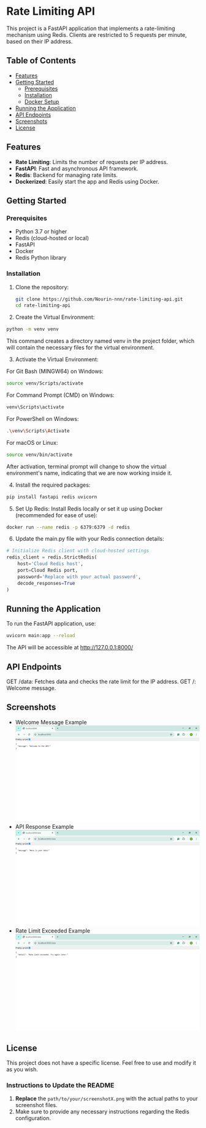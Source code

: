 # Rate Limiting API

This project is a FastAPI application that implements a rate-limiting mechanism using Redis. Clients are restricted to 5 requests per minute, based on their IP address.

## Table of Contents
- [Features](#features)
- [Getting Started](#getting-started)
  - [Prerequisites](#prerequisites)
  - [Installation](#installation)
  - [Docker Setup](#docker-setup)
- [Running the Application](#running-the-application)
- [API Endpoints](#api-endpoints)
- [Screenshots](#screenshots)
- [License](#license)

## Features

- **Rate Limiting**: Limits the number of requests per IP address.
- **FastAPI**: Fast and asynchronous API framework.
- **Redis**: Backend for managing rate limits.
- **Dockerized**: Easily start the app and Redis using Docker.

## Getting Started

### Prerequisites

- Python 3.7 or higher
- Redis (cloud-hosted or local)
- FastAPI
- Docker 
- Redis Python library

### Installation

1. Clone the repository:
   ```bash
   git clone https://github.com/Nourin-nnn/rate-limiting-api.git
   cd rate-limiting-api
   ```
2. Create the Virtual Environment:

```bash
python -m venv venv
```

This command creates a directory named venv in the project folder, which will contain the necessary files for the virtual environment.

3. Activate the Virtual Environment:

For Git Bash (MINGW64) on Windows:

```bash
source venv/Scripts/activate
```
For Command Prompt (CMD) on Windows:

```bash
venv\Scripts\activate
```
For PowerShell on Windows:

```bash
.\venv\Scripts\Activate
```
For macOS or Linux:

```bash
source venv/bin/activate
```
After activation, terminal prompt will change to show the virtual environment's name, indicating that we are now working inside it.

4. Install the required packages:

```bash
pip install fastapi redis uvicorn
```

5. Set Up Redis: Install Redis locally or set it up using Docker (recommended for ease of use):
```bash
docker run --name redis -p 6379:6379 -d redis
```
6. Update the main.py file with your Redis connection details:

```python
# Initialize Redis client with cloud-hosted settings
redis_client = redis.StrictRedis(
    host='Cloud Redis host', 
    port=Cloud Redis port,                                                            
    password='Replace with your actual password',                                
    decode_responses=True
)
```
## Running the Application
To run the FastAPI application, use:

```bash
uvicorn main:app --reload
```
The API will be accessible at http://127.0.0.1:8000/


## API Endpoints

GET /data: Fetches data and checks the rate limit for the IP address.
GET /: Welcome message.

## Screenshots

- Welcome Message Example ![Welcome Message](Images/1.png)
- API Response Example ![API Response](Images/2.png)
- Rate Limit Exceeded Example ![Rate Limit Exceeded](Images/3.png)

## License

This project does not have a specific license. Feel free to use and modify it as you wish.


### Instructions to Update the README

1. **Replace** the `path/to/your/screenshotX.png` with the actual paths to your screenshot files.
2. Make sure to provide any necessary instructions regarding the Redis configuration.







